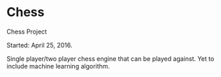 # Chess
Chess Project

Started: April 25, 2016.

Single player/two player chess engine that can be played against. Yet to include machine learning algorithm.
